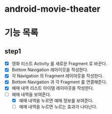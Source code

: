 # android-movie-theater

# 기능 목록
## step1
- [x] 영화 리스트 Activity 를 새로운 Fragment 로 바꾼다.
- [x] Bottom Navigation 레아이웃을 작성한다.
- [x] 각 Navigation 의 Fragment 레이아웃을 작성한다.
- [x] Bottom Navigation 과 각 Fragment 를 연결해준다.
- [x] 예매 내역 리스트 아이템 레이아웃을 작성한다.
- [ ] 예매 내역을 보여준다.
  - [x] 예매 내역을 누르면 예매 정보를 보여준다.
  - [ ] 예매 내역을 누르면 누르는 효과가 나타난다. 
